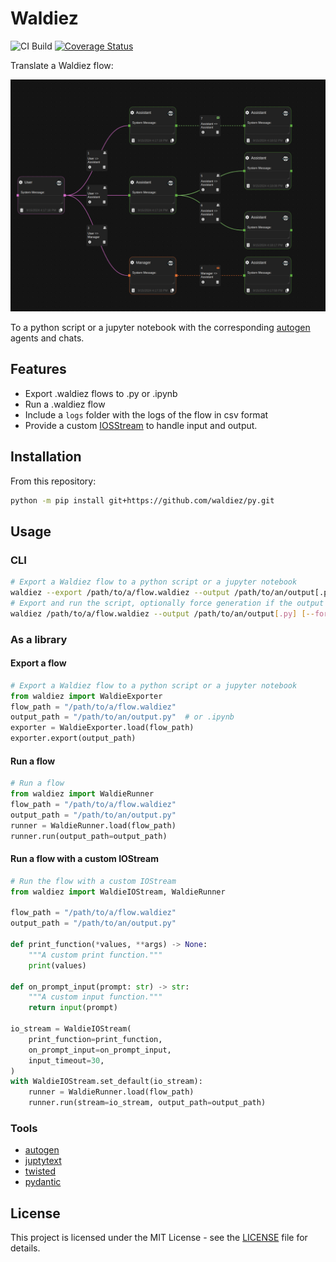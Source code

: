 # Waldiez

![CI Build](https://github.com/waldiez/py/actions/workflows/main.yaml/badge.svg) [![Coverage Status](https://coveralls.io/repos/github/waldiez/py/badge.svg)](https://coveralls.io/github/waldiez/py)

Translate a Waldiez flow:

[![Flow](./docs/flow.png)](./docs/flow.png)

To a python script or a jupyter notebook with the corresponding [autogen](https://github.com/microsoft/autogen/) agents and chats.

## Features

- Export .waldiez flows to .py or .ipynb
- Run a .waldiez flow
- Include a `logs` folder with the logs of the flow in csv format
- Provide a custom [IOSStream](https://autogen-ai.github.io/autogen/docs/reference/io/base#iostream) to handle input and output.

## Installation

<!-- 
On PyPI:

```bash
python -m pip install waldiez
``` -->

From this repository:

```bash
python -m pip install git+https://github.com/waldiez/py.git
```

## Usage

### CLI

```bash
# Export a Waldiez flow to a python script or a jupyter notebook
waldiez --export /path/to/a/flow.waldiez --output /path/to/an/output[.py|.ipynb]
# Export and run the script, optionally force generation if the output file already exists
waldiez /path/to/a/flow.waldiez --output /path/to/an/output[.py] [--force]
```

### As a library

#### Export a flow

```python
# Export a Waldiez flow to a python script or a jupyter notebook
from waldiez import WaldieExporter
flow_path = "/path/to/a/flow.waldiez"
output_path = "/path/to/an/output.py"  # or .ipynb
exporter = WaldieExporter.load(flow_path)
exporter.export(output_path)
```
  
#### Run a flow

```python
# Run a flow
from waldiez import WaldieRunner
flow_path = "/path/to/a/flow.waldiez"
output_path = "/path/to/an/output.py"
runner = WaldieRunner.load(flow_path)
runner.run(output_path=output_path)
```

#### Run a flow with a custom IOStream

```python
# Run the flow with a custom IOStream
from waldiez import WaldieIOStream, WaldieRunner

flow_path = "/path/to/a/flow.waldiez"
output_path = "/path/to/an/output.py"

def print_function(*values, **args) -> None:
    """A custom print function."""
    print(values)

def on_prompt_input(prompt: str) -> str:
    """A custom input function."""
    return input(prompt)

io_stream = WaldieIOStream(
    print_function=print_function,
    on_prompt_input=on_prompt_input,
    input_timeout=30,
)
with WaldieIOStream.set_default(io_stream):
    runner = WaldieRunner.load(flow_path)
    runner.run(stream=io_stream, output_path=output_path)

```

### Tools

- [autogen](https://github.com/microsoft/autogen/)
- [juptytext](https://github.com/mwouts/jupytext)
- [twisted](https://github.com/twisted/twisted)
- [pydantic](https://github.com/pydantic/pydantic)

## License

This project is licensed under the MIT License - see the [LICENSE](LICENSE) file for details.
